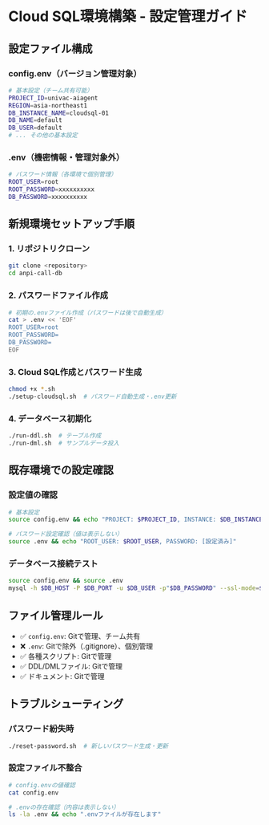 # Cloud SQL環境構築 - 設定管理ガイド

## 設定ファイル構成

### config.env（バージョン管理対象）
```bash
# 基本設定（チーム共有可能）
PROJECT_ID=univac-aiagent
REGION=asia-northeast1
DB_INSTANCE_NAME=cloudsql-01
DB_NAME=default
DB_USER=default
# ... その他の基本設定
```

### .env（機密情報・管理対象外）
```bash
# パスワード情報（各環境で個別管理）
ROOT_USER=root
ROOT_PASSWORD=xxxxxxxxxx
DB_PASSWORD=xxxxxxxxxx
```

## 新規環境セットアップ手順

### 1. リポジトリクローン
```bash
git clone <repository>
cd anpi-call-db
```

### 2. パスワードファイル作成
```bash
# 初期の.envファイル作成（パスワードは後で自動生成）
cat > .env << 'EOF'
ROOT_USER=root
ROOT_PASSWORD=
DB_PASSWORD=
EOF
```

### 3. Cloud SQL作成とパスワード生成
```bash
chmod +x *.sh
./setup-cloudsql.sh  # パスワード自動生成・.env更新
```

### 4. データベース初期化
```bash
./run-ddl.sh  # テーブル作成
./run-dml.sh  # サンプルデータ投入
```

## 既存環境での設定確認

### 設定値の確認
```bash
# 基本設定
source config.env && echo "PROJECT: $PROJECT_ID, INSTANCE: $DB_INSTANCE_NAME"

# パスワード設定確認（値は表示しない）
source .env && echo "ROOT_USER: $ROOT_USER, PASSWORD: [設定済み]"
```

### データベース接続テスト
```bash
source config.env && source .env
mysql -h $DB_HOST -P $DB_PORT -u $DB_USER -p"$DB_PASSWORD" --ssl-mode=$SSL_MODE $DB_NAME -e "SHOW TABLES;"
```

## ファイル管理ルール

- ✅ `config.env`: Gitで管理、チーム共有
- ❌ `.env`: Gitで除外（.gitignore）、個別管理
- ✅ 各種スクリプト: Gitで管理
- ✅ DDL/DMLファイル: Gitで管理
- ✅ ドキュメント: Gitで管理

## トラブルシューティング

### パスワード紛失時
```bash
./reset-password.sh  # 新しいパスワード生成・更新
```

### 設定ファイル不整合
```bash
# config.envの値確認
cat config.env

# .envの存在確認（内容は表示しない）
ls -la .env && echo ".envファイルが存在します"
```
